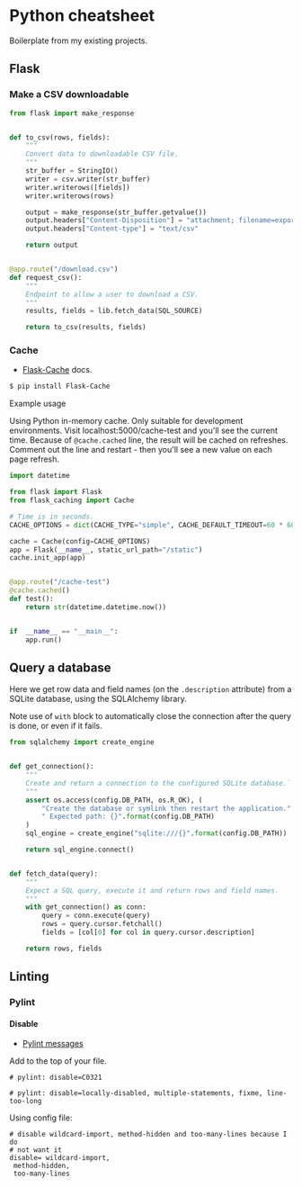 # Python cheatsheet

Boilerplate from my existing projects.

## Flask

### Make a CSV downloadable

```python
from flask import make_response


def to_csv(rows, fields):
    """
    Convert data to downloadable CSV file.
    """
    str_buffer = StringIO()
    writer = csv.writer(str_buffer)
    writer.writerows([fields])
    writer.writerows(rows)

    output = make_response(str_buffer.getvalue())
    output.headers["Content-Disposition"] = "attachment; filename=export.csv"
    output.headers["Content-type"] = "text/csv"

    return output


@app.route("/download.csv")
def request_csv():
    """
    Endpoint to allow a user to download a CSV.
    """
    results, fields = lib.fetch_data(SQL_SOURCE)

    return to_csv(results, fields)
```

### Cache

- [Flask-Cache](https://flask-caching.readthedocs.io/en/latest/) docs.

```sh
$ pip install Flask-Cache
```

Example usage

Using Python in-memory cache. Only suitable for development environments. Visit localhost:5000/cache-test and you'll see the current time. Because of `@cache.cached` line, the result will be cached on refreshes. Comment out the line and restart - then you'll see a new value on each page refresh.

```python
import datetime

from flask import Flask
from flask_caching import Cache

# Time is in seconds.
CACHE_OPTIONS = dict(CACHE_TYPE="simple", CACHE_DEFAULT_TIMEOUT=60 * 60)

cache = Cache(config=CACHE_OPTIONS)
app = Flask(__name__, static_url_path="/static")
cache.init_app(app)


@app.route("/cache-test")
@cache.cached()
def test():
    return str(datetime.datetime.now())


if  __name__ == "__main__":
    app.run()
```

## Query a database

Here we get row data and field names (on the `.description` attribute) from a SQLite database, using the SQLAlchemy library.

Note use of `with` block to automatically close the connection after the query is done, or even if it fails.

```python
from sqlalchemy import create_engine


def get_connection():
    """
    Create and return a connection to the configured SQLite database.`
    """
    assert os.access(config.DB_PATH, os.R_OK), (
        "Create the database or symlink then restart the application."
        " Expected path: {}".format(config.DB_PATH)
    )
    sql_engine = create_engine("sqlite:///{}".format(config.DB_PATH))

    return sql_engine.connect()


def fetch_data(query):
    """
    Expect a SQL query, execute it and return rows and field names.
    """
    with get_connection() as conn:
        query = conn.execute(query)
        rows = query.cursor.fetchall()
        fields = [col[0] for col in query.cursor.description]

    return rows, fields
```

## Linting

### Pylint

#### Disable

- [Pylint messages](http://pylint-messages.wikidot.com/all-codes)

Add to the top of your file.
```
# pylint: disable=C0321
```

```
# pylint: disable=locally-disabled, multiple-statements, fixme, line-too-long
```

Using config file:

```
# disable wildcard-import, method-hidden and too-many-lines because I do
# not want it
disable= wildcard-import,
 method-hidden,
 too-many-lines
 ```
 
<!--stackedit_data:
eyJoaXN0b3J5IjpbMTMwNDg1OTUyNSwtMjEwMDEwODM1MSwxNz
A5OTY0MjczLDczMDk5ODExNl19
-->
